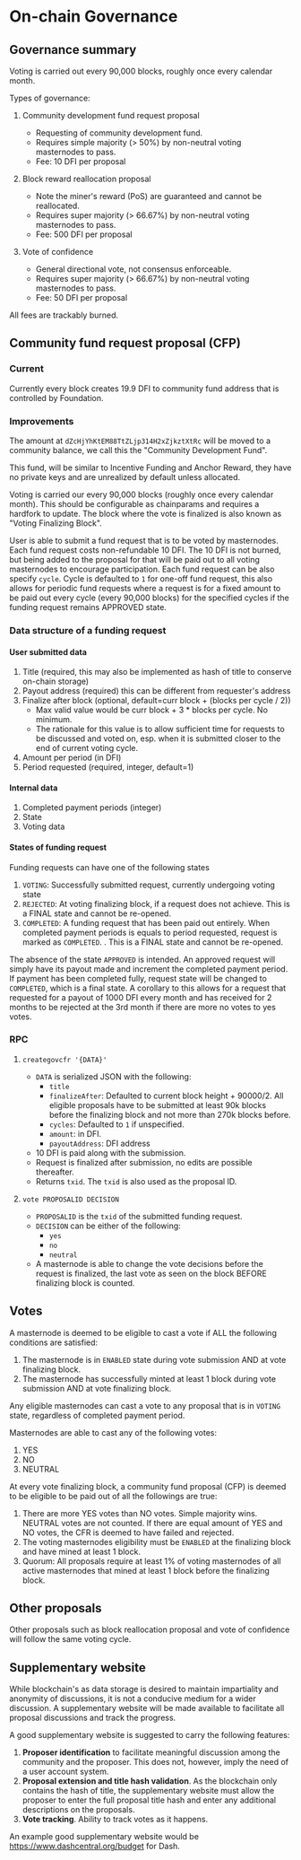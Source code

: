 # On-chain Governance

## Governance summary

Voting is carried out every 90,000 blocks, roughly once every calendar month.

Types of governance:

1. Community development fund request proposal
    - Requesting of community development fund.
    - Requires simple majority (> 50%) by non-neutral voting masternodes to pass.
    - Fee: 10 DFI per proposal

2. Block reward reallocation proposal
    - Note the miner's reward (PoS) are guaranteed and cannot be reallocated.
    - Requires super majority (> 66.67%) by non-neutral voting masternodes to pass.
    - Fee: 500 DFI per proposal

3. Vote of confidence
    - General directional vote, not consensus enforceable.
    - Requires super majority (> 66.67%) by non-neutral voting masternodes to pass.
    - Fee: 50 DFI per proposal

All fees are trackably burned.

## Community fund request proposal (CFP)

### Current

Currently every block creates 19.9 DFI to community fund address that is controlled by Foundation.

### Improvements

The amount at `dZcHjYhKtEM88TtZLjp314H2xZjkztXtRc` will be moved to a community balance, we call this the "Community Development Fund".

This fund, will be similar to Incentive Funding and Anchor Reward, they have no private keys and are unrealized by default unless allocated.

Voting is carried our every 90,000 blocks (roughly once every calendar month). This should be configurable as chainparams and requires a hardfork to update. The block where the vote is finalized is also known as "Voting Finalizing Block".

User is able to submit a fund request that is to be voted by masternodes. Each fund request costs non-refundable 10 DFI. The 10 DFI is not burned, but being added to the proposal for that will be paid out to all voting masternodes to encourage participation. Each fund request can be also specify `cycle`. Cycle is defaulted to `1` for one-off fund request, this also allows for periodic fund requests where a request is for a fixed amount to be paid out every cycle (every 90,000 blocks) for the specified cycles if the funding request remains APPROVED state.

### Data structure of a funding request

#### User submitted data
1. Title (required, this may also be implemented as hash of title to conserve on-chain storage)
1. Payout address (required) this can be different from requester's address
1. Finalize after block (optional, default=curr block + (blocks per cycle / 2))
    - Max valid value would be curr block + 3 * blocks per cycle. No minimum.
    - The rationale for this value is to allow sufficient time for requests to be discussed and voted on, esp. when it is submitted closer to the end of current voting cycle.
1. Amount per period (in DFI)
1. Period requested (required, integer, default=1)

#### Internal data
1. Completed payment periods (integer)
1. State
1. Voting data


#### States of funding request

Funding requests can have one of the following states

1. `VOTING`: Successfully submitted request, currently undergoing voting state
1. `REJECTED`: At voting finalizing block, if a request does not achieve. This is a FINAL state and cannot be re-opened.
1. `COMPLETED`: A funding request that has been paid out entirely. When completed payment periods is equals to period requested, request is marked as `COMPLETED`. . This is a FINAL state and cannot be re-opened.

The absence of the state `APPROVED` is intended. An approved request will simply have its payout made and increment the completed payment period. If payment has been completed fully, request state will be changed to `COMPLETED`, which is a final state. A corollary to this allows for a request that requested for a payout of 1000 DFI every month and has received for 2 months to be rejected at the 3rd month if there are more no votes to yes votes.



### RPC

1. `creategovcfr '{DATA}'`
    - `DATA` is serialized JSON with the following:
        - `title`
        - `finalizeAfter`: Defaulted to current block height + 90000/2. All eligible proposals have to be submitted at least 90k blocks before the finalizing block and not more than 270k blocks before.
        - `cycles`: Defaulted to `1` if unspecified.
        - `amount`: in DFI.
        - `payoutAddress`: DFI address
    - 10 DFI is paid along with the submission.
    - Request is finalized after submission, no edits are possible thereafter.
    - Returns `txid`. The `txid` is also used as the proposal ID.

1. `vote PROPOSALID DECISION`
    - `PROPOSALID` is the `txid` of the submitted funding request.
    - `DECISION` can be either of the following:
        - `yes`
        - `no`
        - `neutral`
    - A masternode is able to change the vote decisions before the request is finalized, the last vote as seen on the block BEFORE finalizing block is counted.

## Votes

A masternode is deemed to be eligible to cast a vote if ALL the following conditions are satisfied:

1. The masternode is in `ENABLED` state during vote submission AND at vote finalizing block.
1. The masternode has successfully minted at least 1 block during vote submission AND at vote finalizing block.

Any eligible masternodes can cast a vote to any proposal that is in `VOTING` state, regardless of completed payment period.

Masternodes are able to cast any of the following votes:

1. YES
2. NO
3. NEUTRAL

At every vote finalizing block, a community fund proposal (CFP) is deemed to be eligible to be paid out of all the followings are true:

1. There are more YES votes than NO votes. Simple majority wins. NEUTRAL votes are not counted. If there are equal amount of YES and NO votes, the CFR is deemed to have failed and rejected.
2. The voting masternodes eligibility must be `ENABLED` at the finalizing block and have mined at least 1 block.
3. Quorum: All proposals require at least 1% of voting masternodes of all active masternodes that mined at least 1 block before the finalizing block.

## Other proposals

Other proposals such as block reallocation proposal and vote of confidence will follow the same voting cycle.

## Supplementary website

While blockchain's as data storage is desired to maintain impartiality and anonymity of discussions, it is not a conducive medium for a wider discussion. A supplementary website will be made available to facilitate all proposal discussions and track the progress.

A good supplementary website is suggested to carry the following features:

1. **Proposer identification** to facilitate meaningful discussion among the community and the proposer. This does not, however, imply the need of a user account system.
2. **Proposal extension and title hash validation**. As the blockchain only contains the hash of title, the supplementary website must allow the proposer to enter the full proposal title hash and enter any additional descriptions on the proposals.
3. **Vote tracking**. Ability to track votes as it happens.

An example good supplementary website would be https://www.dashcentral.org/budget for Dash.
